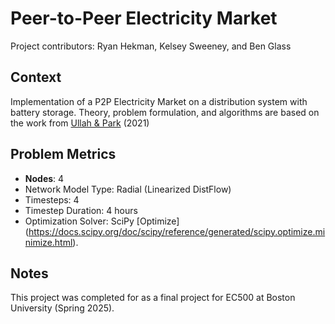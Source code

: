 # Peer-to-Peer Electricity Market
Project contributors: Ryan Hekman, Kelsey Sweeney, and Ben Glass

## Context
Implementation of a P2P Electricity Market on a distribution system with battery storage. Theory, problem formulation, and algorithms are based on the work from [Ullah & Park](https://ieeexplore.ieee.org/document/9369412) (2021)


## Problem Metrics
- **Nodes**: 4
- Network Model Type: Radial (Linearized DistFlow)
- Timesteps: 4
- Timestep Duration: 4 hours
- Optimization Solver: SciPy [Optimize] (https://docs.scipy.org/doc/scipy/reference/generated/scipy.optimize.minimize.html).

## Notes

This project was completed for as a final project for EC500 at Boston University (Spring 2025).



